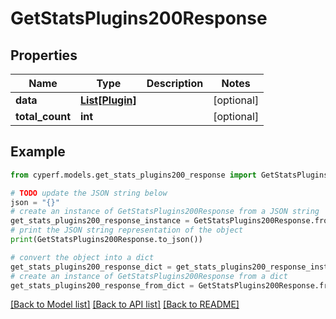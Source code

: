 # GetStatsPlugins200Response


## Properties

Name | Type | Description | Notes
------------ | ------------- | ------------- | -------------
**data** | [**List[Plugin]**](Plugin.md) |  | [optional] 
**total_count** | **int** |  | [optional] 

## Example

```python
from cyperf.models.get_stats_plugins200_response import GetStatsPlugins200Response

# TODO update the JSON string below
json = "{}"
# create an instance of GetStatsPlugins200Response from a JSON string
get_stats_plugins200_response_instance = GetStatsPlugins200Response.from_json(json)
# print the JSON string representation of the object
print(GetStatsPlugins200Response.to_json())

# convert the object into a dict
get_stats_plugins200_response_dict = get_stats_plugins200_response_instance.to_dict()
# create an instance of GetStatsPlugins200Response from a dict
get_stats_plugins200_response_from_dict = GetStatsPlugins200Response.from_dict(get_stats_plugins200_response_dict)
```
[[Back to Model list]](../README.md#documentation-for-models) [[Back to API list]](../README.md#documentation-for-api-endpoints) [[Back to README]](../README.md)



